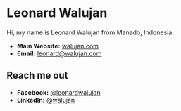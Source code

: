 # Leonard Walujan

Hi, my name is Leonard Walujan from Manado, Indonesia.

- **Main Website:** [walujan.com](https://walujan.com)
- **Email:** [leonard@walujan.com](mailto:leonard@walujan.com)

## Reach me out
- **Facebook:** [@leonardwalujan](https://www.facebook.com/leonardwalujan)
- **LinkedIn:** [@walujan](https://www.linkedin.com/in/walujan)
